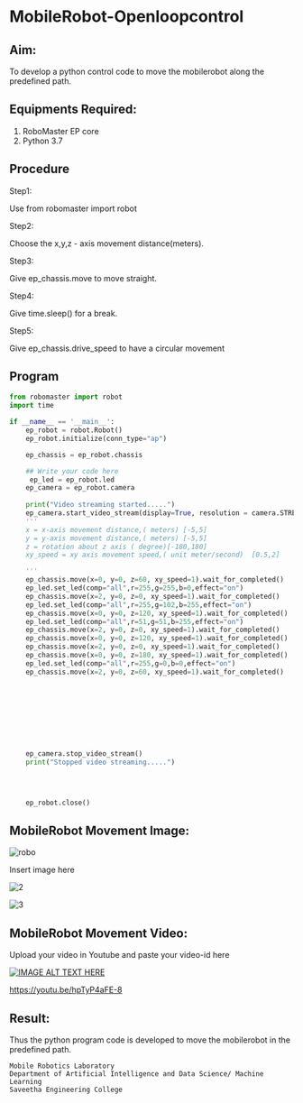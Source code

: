 # MobileRobot-Openloopcontrol
## Aim:

To develop a python control code to move the mobilerobot along the predefined path.

## Equipments Required:
1. RoboMaster EP core
2. Python 3.7

## Procedure

Step1:

Use from robomaster import robot

Step2:

Choose the x,y,z - axis movement distance(meters).

Step3:

Give ep_chassis.move to move straight.

Step4:

Give time.sleep() for a break.

Step5:

Give ep_chassis.drive_speed to have a circular movement


## Program
```python
from robomaster import robot
import time

if __name__ == '__main__':
    ep_robot = robot.Robot()
    ep_robot.initialize(conn_type="ap")

    ep_chassis = ep_robot.chassis

    ## Write your code here
     ep_led = ep_robot.led
    ep_camera = ep_robot.camera
    
    print("Video streaming started.....")
    ep_camera.start_video_stream(display=True, resolution = camera.STREAM_360P)
    ''' 
    x = x-axis movement distance,( meters) [-5,5]
    y = y-axis movement distance,( meters) [-5,5] 
    z = rotation about z axis ( degree)[-180,180]
    xy_speed = xy axis movement speed,( unit meter/second)  [0.5,2]

    '''
    ep_chassis.move(x=0, y=0, z=60, xy_speed=1).wait_for_completed()
    ep_led.set_led(comp="all",r=255,g=255,b=0,effect="on") 
    ep_chassis.move(x=2, y=0, z=0, xy_speed=1).wait_for_completed()
    ep_led.set_led(comp="all",r=255,g=102,b=255,effect="on") 
    ep_chassis.move(x=0, y=0, z=120, xy_speed=1).wait_for_completed()
    ep_led.set_led(comp="all",r=51,g=51,b=255,effect="on") 
    ep_chassis.move(x=2, y=0, z=0, xy_speed=1).wait_for_completed()
    ep_chassis.move(x=0, y=0, z=120, xy_speed=1).wait_for_completed()
    ep_chassis.move(x=2, y=0, z=0, xy_speed=1).wait_for_completed()
    ep_chassis.move(x=0, y=0, z=180, xy_speed=1).wait_for_completed()
    ep_led.set_led(comp="all",r=255,g=0,b=0,effect="on")
    ep_chassis.move(x=2, y=0, z=60, xy_speed=1).wait_for_completed()
    
    
   




 
    
    ep_camera.stop_video_stream()
    print("Stopped video streaming.....")



    
    ep_robot.close()
```

## MobileRobot Movement Image:

![robo](./img/robomaster.png)

Insert image here

![2](https://github.com/saravanan2607/mobilerobot-openloopcontrol/assets/121395849/67f774c7-0404-44dd-8baa-8326e0db0d38)

![3](https://github.com/saravanan2607/mobilerobot-openloopcontrol/assets/121395849/8c311dc5-dc78-4873-b9f9-5777776e068d)



## MobileRobot Movement Video:

Upload your video in Youtube and paste your video-id here

[![IMAGE ALT TEXT HERE](https://img.youtube.com/vi/YOUTUBE_VIDEO_ID_HERE/0.jpg)](https://www.youtube.com/watch?v=YOUTUBE_VIDEO_ID_HERE)

https://youtu.be/hpTyP4aFE-8

## Result:
Thus the python program code is developed to move the mobilerobot in the predefined path.

```
Mobile Robotics Laboratory
Department of Artificial Intelligence and Data Science/ Machine Learning
Saveetha Engineering College
```
